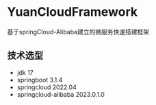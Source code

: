 # YuanCloudFramework
基于springCloud-Alibaba建立的微服务快速搭建框架



## 技术选型

- jdk 17
- springboot 3.1.4
- springcloud 2022.04
- springcloud-alibaba 2023.0.1.0
